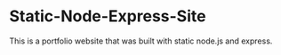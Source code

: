 # Static-Node-Express-Site
 This is a portfolio website that was built with static node.js and express. 
